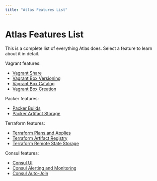 ```yaml
---
title: "Atlas Features List"
---
```

# Atlas Features List

This is a complete list of everything Atlas does. Select a feature
to learn about it in detail.

Vagrant features:

- [Vagrant Share](/help/vagrant/shares)
- [Vagrant Box Versioning](/help/vagrant/boxes/lifecycle)
- [Vagrant Box Catalog](/help/vagrant/boxes/catalog)
- [Vagrant Box Creation](/help/vagrant/boxes/create)

Packer features:

- [Packer Builds]()
- [Packer Artifact Storage]()

Terraform features:

- [Terraform Plans and Applies]()
- [Terraform Artifact Registry]()
- [Terraform Remote State Storage]()

Consul features:

- [Consul UI]()
- [Consul Alerting and Monitoring]()
- [Consul Auto-Join]()
